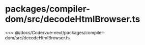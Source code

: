 # packages/compiler-dom/src/decodeHtmlBrowser.ts

<<< @/docs/Code/vue-next/packages/compiler-dom/src/decodeHtmlBrowser.ts

